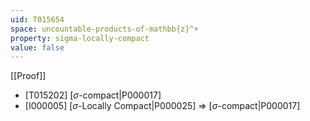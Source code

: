 ```yaml
---
uid: T015654
space: uncountable-products-of-mathbb{z}^+
property: sigma-locally-compact
value: false
---
```

[[Proof]]

* [T015202] [$\sigma$-compact|P000017]
* [I000005] [$\sigma$-Locally Compact|P000025] => [$\sigma$-compact|P000017]

